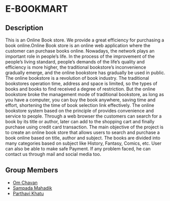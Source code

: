 
# E-BOOKMART
## Description

This is an Online Book store. We provide a great efficiency for purchasing a book online.Online Book store is an online web application where the customer can purchase books online.
Nowadays, the network plays an important role in people’s life. In the process of the improvement 
of the people’s living standard, people’s demands of the life’s quality and efficiency is more 
higher, the traditional bookstore’s inconvenience gradually emerge, and the online bookstore has 
gradually be used in public. The online bookstore is a revolution of book industry. The traditional 
bookstores operation time, address and space is limited, so the types of books and books to find 
received a degree of restriction. But the online bookstore broke the management mode of 
traditional bookstore, as long as you have a computer, you can buy the book anywhere, saving 
time and effort, shortening the time of book selection link effectively. The online bookstore 
system based on the principle of provides convenience and service to people. Through a web 
browser the customers can search for a book by its title or author, later can add to the shopping 
cart and finally purchase using credit card transaction. The main objective of the project is to 
create an online book store that allows users to search and purchase a book online based on title, 
author and subject. The books are divided into many categories based on subject like History, 
Fantasy, Comics, etc. User can also be able to make safe Payment. If any problem faced, he can 
contact us through mail and social media too.
 


## Group Members

 - [Om Chavan](https://github.com/OM1110)
 - [Sampada Mahadik](https://github.com/mahadiksampada11)
 - [Parthavi Khatu](https://github.com/parthavik)

